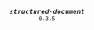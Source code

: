 <p align="center">
  <strong><em><code>structured-document</code></em></strong><br><small><code>0.3.5</code></small>
</p>
